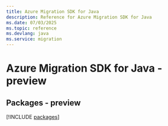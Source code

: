 ```yaml
---
title: Azure Migration SDK for Java
description: Reference for Azure Migration SDK for Java
ms.date: 07/03/2025
ms.topic: reference
ms.devlang: java
ms.service: migration
---
```

# Azure Migration SDK for Java - preview
## Packages - preview
[!INCLUDE [packages](migration-index.md)]